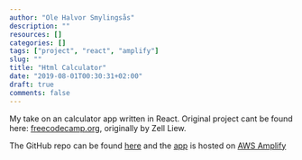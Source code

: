 ```yaml
---
author: "Ole Halvor Smylingsås"
description: ""
resources: []
categories: []
tags: ["project", "react", "amplify"]  
slug: ""
title: "Html Calculator"
date: "2019-08-01T00:30:31+02:00"
draft: true
comments: false
---
```


My take on an calculator app written in React. Original project cant be found here: [freecodecamp.org](https://www.freecodecamp.org/news/how-to-build-an-html-calculator-app-from-scratch-using-javascript-4454b8714b98/), originally by Zell Liew.   
<!--more-->
The GitHub repo can be found [here](https://github.com/olehsm/html-react-ampliffy-calc) and the [app](https://master.da3nzdsjs3zqd.amplifyapp.com/) is hosted on [AWS Amplify](https://aws.amazon.com/amplify/)
